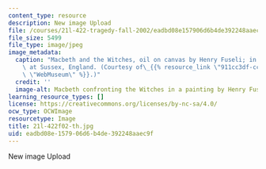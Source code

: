 ```yaml
---
content_type: resource
description: New image Upload
file: /courses/21l-422-tragedy-fall-2002/eadbd08e157906d6b4de392248aaec9f_21l-422f02-th.jpg
file_size: 5499
file_type: image/jpeg
image_metadata:
  caption: "Macbeth and the Witches, oil on canvas by Henry Fuseli; in Petworth House\
    \ at Sussex, England. (Courtesy of\_{{% resource_link \"911cc3df-cc7a-40f9-a276-1331b6983c31\"\
    \ \"WebMuseum\" %}}.)"
  credit: ''
  image-alt: Macbeth confronting the Witches in a painting by Henry Fuseli.
learning_resource_types: []
license: https://creativecommons.org/licenses/by-nc-sa/4.0/
ocw_type: OCWImage
resourcetype: Image
title: 21l-422f02-th.jpg
uid: eadbd08e-1579-06d6-b4de-392248aaec9f
---
```

New image Upload